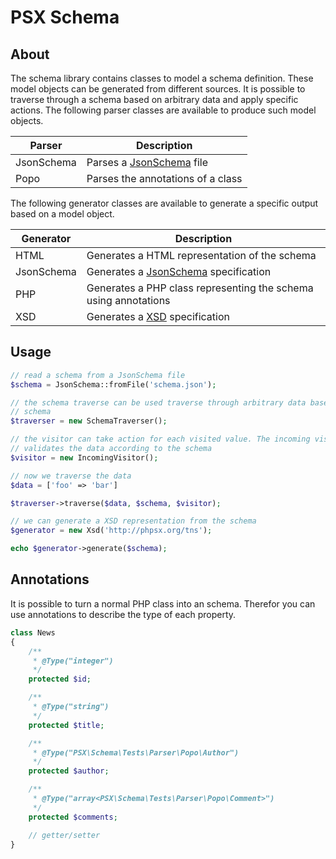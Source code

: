 PSX Schema
===

## About

The schema library contains classes to model a schema definition. These model
objects can be generated from different sources. It is possible to traverse
through a schema based on arbitrary data and apply specific actions. The
following parser classes are available to produce such model objects.

Parser | Description
------ | -----------
JsonSchema | Parses a [JsonSchema](http://json-schema.org/) file
Popo | Parses the annotations of a class

The following generator classes are available to generate a specific output
based on a model object.

Generator | Description
--------- | -----------
HTML | Generates a HTML representation of the schema
JsonSchema | Generates a [JsonSchema](http://json-schema.org/) specification
PHP | Generates a PHP class representing the schema using annotations
XSD | Generates a [XSD](https://www.w3.org/TR/xmlschema-0/) specification

## Usage

```php
// read a schema from a JsonSchema file
$schema = JsonSchema::fromFile('schema.json');

// the schema traverse can be used traverse through arbitrary data based on the
// schema
$traverser = new SchemaTraverser();

// the visitor can take action for each visited value. The incoming visitor
// validates the data according to the schema
$visitor = new IncomingVisitor();

// now we traverse the data
$data = ['foo' => 'bar']

$traverser->traverse($data, $schema, $visitor);

// we can generate a XSD representation from the schema
$generator = new Xsd('http://phpsx.org/tns');

echo $generator->generate($schema);

```

## Annotations

It is possible to turn a normal PHP class into an schema. Therefor you can use
annotations to describe the type of each property.

```php
class News
{
    /**
     * @Type("integer")
     */
    protected $id;

    /**
     * @Type("string")
     */
    protected $title;

    /**
     * @Type("PSX\Schema\Tests\Parser\Popo\Author")
     */
    protected $author;

    /**
     * @Type("array<PSX\Schema\Tests\Parser\Popo\Comment>")
     */
    protected $comments;

    // getter/setter
}

```
